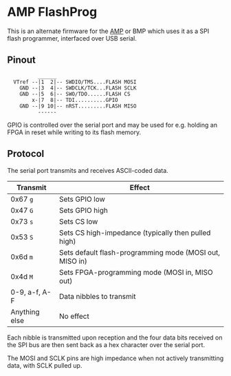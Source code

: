 # AMP FlashProg

This is an alternate firmware for the [AMP](https://github.com/adamgreig/amp)
or BMP which uses it as a SPI flash programmer, interfaced over USB serial.

## Pinout

```ascii
          ______
  VTref --|1  2|-- SWDIO/TMS....FLASH MOSI
    GND --|3  4|-- SWDCLK/TCK...FLASH SCLK
    GND --|5  6|-- SWO/TDO......FLASH CS
        x-|7  8|-- TDI..........GPIO
    GND --|9 10|-- nRST.........FLASH MISO
          ------

```

GPIO is controlled over the serial port and may be used for e.g. holding an
FPGA in reset while writing to its flash memory.


## Protocol

The serial port transmits and receives ASCII-coded data.

| Transmit      | Effect                                                     |
|---------------|------------------------------------------------------------|
| 0x67 `g`      | Sets GPIO low
| 0x47 `G`      | Sets GPIO high
| 0x73 `s`      | Sets CS low
| 0x53 `S`      | Sets CS high-impedance (typically then pulled high)
| 0x6d `m`      | Sets default flash-programming mode (MOSI out, MISO in)
| 0x4d `M`      | Sets FPGA-programming mode (MOSI in, MISO out)
| 0-9, a-f, A-F | Data nibbles to transmit
| Anything else | No effect

Each nibble is transmitted upon reception and the four data bits received on
the SPI bus are then sent back as a hex character over the serial port.

The MOSI and SCLK pins are high impedance when not actively transmitting data,
with SCLK pulled up.
